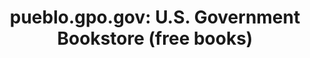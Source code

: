---
title: "pueblo.gpo.gov: U.S. Government Bookstore (free books)"
bookmark: https://pueblo.gpo.gov/
tags:
  - Free Stuff
---